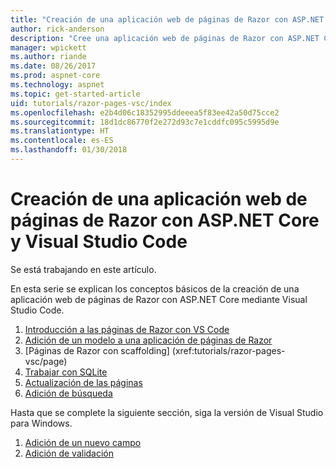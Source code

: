 ```yaml
---
title: "Creación de una aplicación web de páginas de Razor con ASP.NET Core y Visual Studio Code"
author: rick-anderson
description: "Cree una aplicación web de páginas de Razor con ASP.NET Core y EF Core."
manager: wpickett
ms.author: riande
ms.date: 08/26/2017
ms.prod: aspnet-core
ms.technology: aspnet
ms.topic: get-started-article
uid: tutorials/razor-pages-vsc/index
ms.openlocfilehash: e2b4d06c18352995ddeeea5f83ee42a50d75cce2
ms.sourcegitcommit: 18d1dc86770f2e272d93c7e1cddfc095c5995d9e
ms.translationtype: HT
ms.contentlocale: es-ES
ms.lasthandoff: 01/30/2018
---
```

# <a name="create-a-razor-pages-web-app-with-aspnet-core-and-visual-studio-code"></a>Creación de una aplicación web de páginas de Razor con ASP.NET Core y Visual Studio Code

Se está trabajando en este artículo.

En esta serie se explican los conceptos básicos de la creación de una aplicación web de páginas de Razor con ASP.NET Core mediante Visual Studio Code.

1. [Introducción a las páginas de Razor con VS Code](xref:tutorials/razor-pages-vsc/razor-pages-start)
1. [Adición de un modelo a una aplicación de páginas de Razor](xref:tutorials/razor-pages-vsc/model)
1. [Páginas de Razor con scaffolding]         (xref:tutorials/razor-pages-vsc/page)
1. [Trabajar con SQLite](xref:tutorials/razor-pages-vsc/sql)
1. [Actualización de las páginas](xref:tutorials/razor-pages-vsc/da1)
1. [Adición de búsqueda](xref:tutorials/razor-pages-vsc/search)

Hasta que se complete la siguiente sección, siga la versión de Visual Studio para Windows.

1. [Adición de un nuevo campo](xref:tutorials/razor-pages/new-field)
1. [Adición de validación](xref:tutorials/razor-pages/validation)
